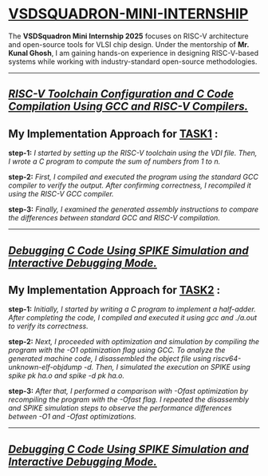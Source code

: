  # <a href="https://github.com/KavetiVishnu/VSDSQUADRON-Mini-Internship"> VSDSQUADRON-MINI-INTERNSHIP </a>


The **VSDSquadron Mini Internship 2025** focuses on RISC-V architecture and open-source tools for VLSI chip design. Under the mentorship of **Mr. Kunal Ghosh**, I am gaining hands-on experience in designing RISC-V-based systems while working with industry-standard open-source methodologies.    

-----------------------------------------------------------------------------------------------------------------------------------------------------------------------------------------------------------------------------------------      

## <a href="https://github.com/KavetiVishnu/VSDSQUADRON-Mini-Internship/blob/e912ae0a2eb57db06ed19a972eeaaf69ce7fcf5f/TASK1.md">**_RISC-V Toolchain Configuration and C Code Compilation Using GCC and RISC-V Compilers._**</a>

## My Implementation Approach for <a href="https://github.com/KavetiVishnu/VSDSQUADRON-Mini-Internship/blob/e912ae0a2eb57db06ed19a972eeaaf69ce7fcf5f/TASK1.md">**TASK1**</a> :
**step-1:** _I started by setting up the RISC-V toolchain using the VDI file. Then, I wrote a C program to compute the sum of numbers from 1 to n._

**step-2:** _First, I compiled and executed the program using the standard GCC compiler to verify the output. After confirming correctness, I recompiled it using the RISC-V GCC compiler._   

**step-3:** _Finally, I examined the generated assembly instructions to compare the differences between standard GCC and RISC-V compilation._     


-----------------------------------------------------------------------------------------------------------------------------------------------------------------------------------------------------------------------------------------    
## <a href="https://github.com/KavetiVishnu/VSDSQUADRON-Mini-Internship/blob/8938bf862890063faa56e395011558d98dd1ae1c/TASK2.md">**_Debugging C Code Using SPIKE Simulation and Interactive Debugging Mode._**</a> 

## My Implementation Approach for <a href="https://github.com/KavetiVishnu/VSDSQUADRON-Mini-Internship/blob/8938bf862890063faa56e395011558d98dd1ae1c/TASK2.md">**TASK2**</a> :    

**step-1:** _Initially, I started by writing a C program to implement a half-adder. After completing the code, I compiled and executed it using gcc and ./a.out to verify its correctness._

**step-2:** _Next, I proceeded with optimization and simulation by compiling the program with the -O1 optimization flag using GCC. To analyze the generated machine code, I disassembled the object file using riscv64-unknown-elf-objdump -d. Then, I simulated the execution on SPIKE using spike pk ha.o and spike -d pk ha.o._

**step-3:** _After that, I performed a comparison with -Ofast optimization by recompiling the program with the -Ofast flag. I repeated the disassembly and SPIKE simulation steps to observe the performance differences between -O1 and -Ofast optimizations._

-----------------------------------------------------------------------------------------------------------------------------------------------------------------------------------------------------------------------------------------   
##  <a href="https://github.com/KavetiVishnu/VSDSQUADRON-Mini-Internship/blob/c50db42157cc7190ab60296c14ac2f27b4b6c632/TASK3.md">**_Debugging C Code Using SPIKE Simulation and Interactive Debugging Mode._**</a>   
